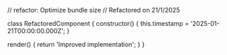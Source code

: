 // refactor: Optimize bundle size
// Refactored on 21/1/2025

class RefactoredComponent {
  constructor() {
    this.timestamp = '2025-01-21T00:00:00.000Z';
  }

  render() {
    return 'Improved implementation';
  }
}